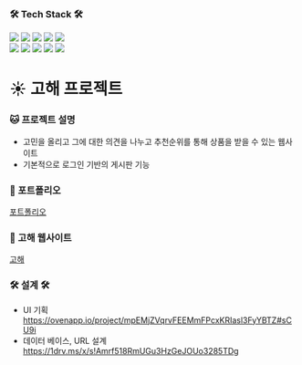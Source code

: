 
### <b>🛠 Tech Stack 🛠</b>
<img src="https://img.shields.io/badge/HTML5-E34F26?style=flat-square&logo=HTML5&logoColor=white"/></a> 
<img src="https://img.shields.io/badge/CSS3-1572B6?style=flat-square&logo=CSS3&logoColor=white"/></a>
<img src="https://img.shields.io/badge/JavaScript-F7DF1E?style=flat-square&logo=JavaScript&logoColor=white"/></a> 
<img src="https://img.shields.io/badge/Java-orange?style=flat-square&logo=JAVA&logoColor=white"/></a> 
<img src="https://img.shields.io/badge/JQUERY-47A248?style=flat-square&logo=JQUERY&logoColor=white"/></a>  
<img src="https://img.shields.io/badge/MYSQL-1572B6?style=flat-square&logo=MYSQL&logoColor=white"/></a>
<img src="https://img.shields.io/badge/SPRING-47A248?style=flat-square&logo=SPRING&logoColor=white"/></a> 
<img src="https://img.shields.io/badge/Amazon AWS-232F3E?style=flat-square&logo=Amazon%20AWS&logoColor=white"/></a>
<img src="https://img.shields.io/badge/ECLIPSE-3766AB?style=flat-square&logo=ECLIPSE&logoColor=white"/></a>
<img src="https://img.shields.io/badge/-Github-000000?style=flat&logo=Github"/>

# :sunny: 고해 프로젝트
### :cat: 프로젝트 설명

* 고민을 올리고 그에 대한 의견을 나누고 추천순위를 통해 상품을 받을 수 있는 웹사이트
* 기본적으로 로그인 기반의 게시판 기능

### :truck:  포트폴리오 <br>
[포트폴리오](https://github.com/hamsh5312/solution_project/blob/developer/portfolio%20.pdf)

### :rainbow: 고해 웹사이트 <br>
[고해](http://13.125.235.35:8080/user/signin_view)

### <b>🛠 설계 🛠</b>
* UI 기획
https://ovenapp.io/project/mpEMjZVqrvFEEMmFPcxKRIasl3FyYBTZ#sCU9i
* 데이터 베이스, URL 설계
https://1drv.ms/x/s!Amrf518RmUGu3HzGeJOUo3285TDg

